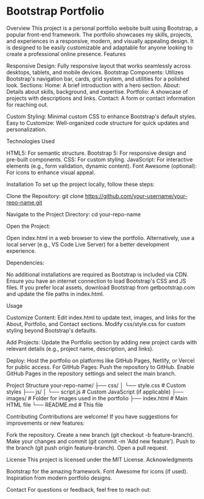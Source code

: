 # Bootstrap Portfolio
Overview
This project is a personal portfolio website built using Bootstrap, a popular front-end framework. The portfolio showcases my skills, projects, and experiences in a responsive, modern, and visually appealing design. It is designed to be easily customizable and adaptable for anyone looking to create a professional online presence.
Features

Responsive Design: Fully responsive layout that works seamlessly across desktops, tablets, and mobile devices.
Bootstrap Components: Utilizes Bootstrap's navigation bar, cards, grid system, and utilities for a polished look.
Sections:
Home: A brief introduction with a hero section.
About: Details about skills, background, and expertise.
Portfolio: A showcase of projects with descriptions and links.
Contact: A form or contact information for reaching out.


Custom Styling: Minimal custom CSS to enhance Bootstrap's default styles.
Easy to Customize: Well-organized code structure for quick updates and personalization.

Technologies Used

HTML5: For semantic structure.
Bootstrap 5: For responsive design and pre-built components.
CSS: For custom styling.
JavaScript: For interactive elements (e.g., form validation, dynamic content).
Font Awesome (optional): For icons to enhance visual appeal.

Installation
To set up the project locally, follow these steps:

Clone the Repository:
git clone https://github.com/your-username/your-repo-name.git


Navigate to the Project Directory:
cd your-repo-name


Open the Project:

Open index.html in a web browser to view the portfolio.
Alternatively, use a local server (e.g., VS Code Live Server) for a better development experience.


Dependencies:

No additional installations are required as Bootstrap is included via CDN. Ensure you have an internet connection to load Bootstrap's CSS and JS files.
If you prefer local assets, download Bootstrap from getbootstrap.com and update the file paths in index.html.



Usage

Customize Content:
Edit index.html to update text, images, and links for the About, Portfolio, and Contact sections.
Modify css/style.css for custom styling beyond Bootstrap's defaults.


Add Projects:
Update the Portfolio section by adding new project cards with relevant details (e.g., project name, description, and links).


Deploy:
Host the portfolio on platforms like GitHub Pages, Netlify, or Vercel for public access.
For GitHub Pages:
Push the repository to GitHub.
Enable GitHub Pages in the repository settings and select the main branch.





Project Structure
your-repo-name/
├── css/
│   └── style.css        # Custom styles
├── js/
│   └── script.js       # Custom JavaScript (if applicable)
├── images/             # Folder for images used in the portfolio
├── index.html          # Main HTML file
└── README.md           # This file

Contributing
Contributions are welcome! If you have suggestions for improvements or new features:

Fork the repository.
Create a new branch (git checkout -b feature-branch).
Make your changes and commit (git commit -m 'Add new feature').
Push to the branch (git push origin feature-branch).
Open a pull request.

License
This project is licensed under the MIT License.
Acknowledgments

Bootstrap for the amazing framework.
Font Awesome for icons (if used).
Inspiration from modern portfolio designs.

Contact
For questions or feedback, feel free to reach out:

